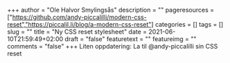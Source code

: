 +++
author = "Ole Halvor Smylingsås"
description = ""
pageresources = ["https://github.com/andy-piccalilli/modern-css-reset","https://piccalil.li/blog/a-modern-css-reset"]
categories = []
tags = []     
slug = ""
title = "Ny CSS reset stylesheet"
date = 2021-06-10T21:59:49+02:00
draft = "false"
featuretext = ""
featureimg = ""
comments = "false"
+++
Liten oppdatering: La til @andy-piccalilli sin CSS reset
<!--more-->
